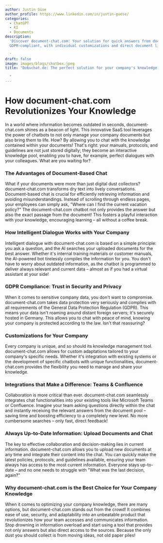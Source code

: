 ```yaml
---
author: Justin Güse
author_profile: https://www.linkedin.com/in/justin-guese/
categories:
  - ChatGPT
  - KI
  - Documents
description:
  'Discover document-chat.com: Your solution for quick answers from documents!
  GDPR-compliant, with individual customizations and direct document links.

  '
draft: false
image: images/blogs/chatbox.jpeg
title: "Dokuchat.de: The perfect solution for your company's knowledge needs.

  "
---
```


# How document-chat.com Revolutionizes Your Knowledge

In a world where information becomes outdated in seconds, document-chat.com shines as a beacon of light. This innovative SaaS tool leverages the power of chatbots to not only manage your company documents but also bring them to life. How? By allowing you to chat with the knowledge contained within your documents! That's right: your manuals, protocols, and guidelines are not just stored digitally; they become an interactive knowledge pool, enabling you to have, for example, perfect dialogues with your colleagues. What are you waiting for?

### The Advantages of Document-Based Chat

What if your documents were more than just digital dust collectors? document-chat.com transforms dry text into lively conversations. Document-based chat is crucial for efficiently retrieving information and avoiding misunderstandings. Instead of scrolling through endless pages, your employees can simply ask, "Where can I find the current vacation policy?" The document-chat.com chatbot not only provides the answer but also the exact passage from the document! This fosters a playful interaction with your knowledge, encouraging learning – all without a coffee break.

### How Intelligent Dialogue Works with Your Company

Intelligent dialogue with document-chat.com is based on a simple principle: you ask a question, and the AI searches your uploaded documents for the best answer. Whether it's internal training materials or customer manuals, the AI-powered bot tirelessly compiles the information for you. You don't have to worry about outdated information, as the chatbot is programmed to deliver always relevant and current data – almost as if you had a virtual assistant at your side!

### GDPR Compliance: Trust in Security and Privacy

When it comes to sensitive company data, you don't want to compromise. document-chat.com takes data protection very seriously and complies with all requirements of the General Data Protection Regulation (GDPR). This means your data isn't roaming around distant foreign servers; it's securely hosted in Germany. This allows you to chat with peace of mind, knowing your company is protected according to the law. Isn't that reassuring?

### Customizations for Your Company

Every company is unique, and so should its knowledge management tool. document-chat.com allows for custom adaptations tailored to your company's specific needs. Whether it's integration with existing systems or the development of specific chatbots with unique functionalities, document-chat.com provides the flexibility you need to manage and share your knowledge.

### Integrations that Make a Difference: Teams & Confluence

Collaboration is more critical than ever. document-chat.com seamlessly integrates chat functionalities into your existing tools like Microsoft Teams or Confluence. Imagine your team asking questions directly within the chat and instantly receiving the relevant answers from the document pool – saving time and boosting efficiency to a completely new level. No more cumbersome searches – only fast, direct feedback!

### Always Up-to-Date Information: Upload Documents and Chat

The key to effective collaboration and decision-making lies in current information. document-chat.com allows you to upload new documents at any time and integrate their content into the chat. You can quickly make the latest policies, protocols, and guidelines available, ensuring your team always has access to the most current information. Everyone stays up-to-date – and no one needs to struggle with "What was the last decision, again?"

### Why document-chat.com is the Best Choice for Your Company Knowledge

When it comes to optimizing your company knowledge, there are many options, but document-chat.com stands out from the crowd! It combines ease of use, security, and adaptability into an unbeatable product that revolutionizes how your team accesses and communicates information. Stop drowning in information overload and start using a tool that provides not only answers but also direct access to the sources. Because the only dust you should collect is from moving ideas, not old paper piles!
